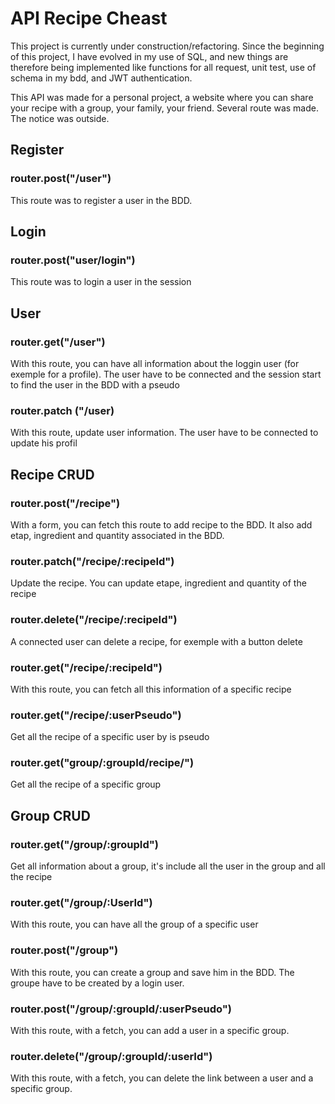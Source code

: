 # API Recipe Cheast

This project is currently under construction/refactoring. Since the beginning of this project, I have evolved in my use of SQL, and new things are therefore being implemented like functions for all request, unit test, use of schema in my bdd, and JWT authentication.

This API was made for a personal project, a website where you can share your recipe with a group, your family, your friend. Several route was made. The notice was outside.

## Register

### router.post("/user")

This route was to register a user in the BDD.

## Login

### router.post("user/login")

This route was to login a user in the session

## User

### router.get("/user")

With this route, you can have all information about the loggin user (for exemple for a profile). The user have to be connected and the session start to find the user in the BDD with a pseudo

### router.patch ("/user)

With this route, update user information. The user have to be connected to update his profil

## Recipe CRUD

### router.post("/recipe")

With a form, you can fetch this route to add recipe to the BDD. It also add etap, ingredient and quantity associated in the BDD.

### router.patch("/recipe/:recipeId")

Update the recipe. You can update etape, ingredient and quantity of the recipe

### router.delete("/recipe/:recipeId")

A connected user can delete a recipe, for exemple with a button delete

### router.get("/recipe/:recipeId")

With this route, you can fetch all this information of a specific recipe

### router.get("/recipe/:userPseudo")

Get all the recipe of a specific user by is pseudo

### router.get("group/:groupId/recipe/")

Get all the recipe of a specific group

## Group CRUD

### router.get("/group/:groupId")

Get all information about a group, it's include all the user in the group and all the recipe

### router.get("/group/:UserId")

With this route, you can have all the group of a specific user

### router.post("/group")

With this route, you can create a group and save him in the BDD. The groupe have to be created by a login user.

### router.post("/group/:groupId/:userPseudo")

With this route, with a fetch, you can add a user in a specific group.

### router.delete("/group/:groupId/:userId")

With this route, with a fetch, you can delete the link between a user and a specific group.
